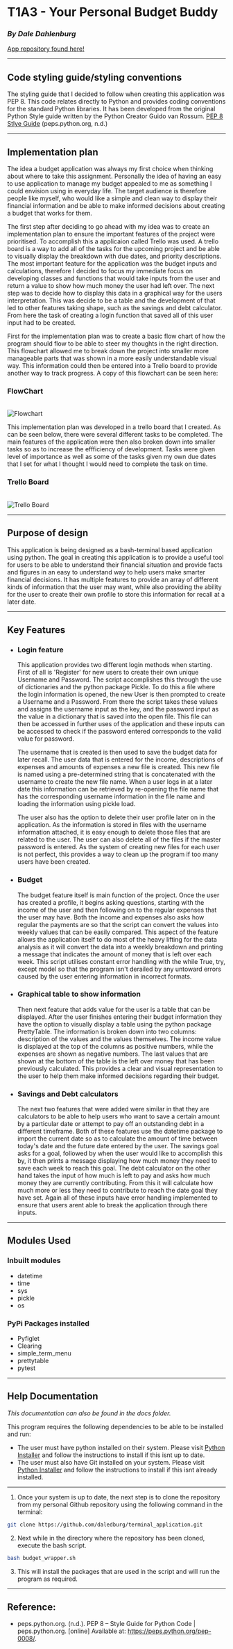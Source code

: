 # T1A3 - Your Personal Budget Buddy

### *By Dale Dahlenburg*

[App repository found here!](https://github.com/daledburg/terminal_application)

---
## Code styling guide/styling conventions
The styling guide that I decided to follow when creating this application was PEP 8. This code relates directly to Python and provides coding conventions for the standard Python libraries. It has been developed from the original Python Style guide written by the Python Creator Guido van Rossum.
[PEP 8 Stlye Guide](https://peps.python.org/pep-0008/) (peps.python.org, n.d.)

---

## Implementation plan

The idea a budget application was always my first choice when thinking about where to take this assignment. Personally the idea of having an easy to use application to manage my budget appealed to me as something I could envision using in everyday life. The target audience is therefore people like myself, who would like a simple and clean way to display their financial information and be able to make informed decisions about creating a budget that works for them.

The first step after deciding to go ahead with my idea was to create an implementation plan to ensure the important features of the project were prioritised. To accomplish this a applicaion called Trello was used. A trello board is a way to add all of the tasks for the upcoming project and be able to visually display the breakdown with due dates, and priority descriptions. The most important feature for the application was the budget inputs and calculations, therefore I decided to focus my immediate focus on developing classes and functions that would take inputs from the user and return a value to show how much money the user had left over. The next step was to decide how to display this data in a graphical way for the users interpretation. This was decide to be a table and the development of that led to other features taking shape, such as the savings and debt calculator. From here the task of creating a login function that saved all of this user input had to be created.

First for the implementation plan was to create a basic flow chart of how the program should flow to be able to steer my thoughts in the right direction. This flowchart allowed me to break down the project into smaller more manageable parts that was shown in a more easily understandable visual way. This information could then be entered into a Trello board to provide another way to track progress. A copy of this flowchart can be seen here:

### **FlowChart**
\
![Flowchart](docs/img/Flowchart-budgetbuddy.png)

This implementation plan was developed in a trello board that I created. As can be seen below, there were several different tasks to be completed. The main features of the application were then also broken down into smaller tasks so as to increase the effficiency of development. Tasks were given level of importance as well as some of the tasks given my own due dates that I set for what I thought I would need to complete the task on time.

### **Trello Board**

\
![Trello Board](docs/img/trelloboard.png)

---

## Purpose of design

This application is being designed as a bash-terminal based application using python. The goal in creating this application is to provide a useful tool for users to be able to understand their financial situation and provide facts and figures in an easy to understand way to help users make smarter financial decisions. It has multiple features to provide an array of different kinds of information that the user may want, while also providing the ability for the user to create their own profile to store this information for recall at a later date.

---

## Key Features

- ### **Login feature**

    This application provides two different login methods when starting. First of all is 'Register' for new users to create their own unique Username and Password. The script accomplishes this through the use of dictionaries and the python package Pickle. To do this a file where the login information is opened, the new User is then prompted to create a Username and a Password. From there the script takes these values and assigns the username input as the key, and the password input as the value in a dictionary that is saved into the open file. This file can then be accessed in further uses of the application and these inputs can be accessed to check if the password entered corresponds to the valid value for password.

    The username that is created is then used to save the budget data for later recall. The user data that is entered for the income, descriptions of expenses and amounts of expenses a new file is created. This new file is named using a pre-determined string that is concatenated with the username to create the new file name. When a user logs in at a later date this information can be retrieved by re-opening the file name that has the corresponding username information in the file name and loading the information using pickle load.

    The user also has the option to delete their user profile later on in the application. As the information is stored in files with the username information attached, it is easy enough to delete those files that are related to the user. The user can also delete all of the files if the master password is entered. As the system of creating new files for each user is not perfect, this provides a way to clean up the program if too many users have been created.

- ### **Budget**
  
    The budget feature itself is main function of the project. Once the user has created a profile, it begins asking questions, starting with the income of the user and then following on to the regular expenses that the user may have. Both the income and expenses also asks how regular the payments are so that the script can convert the values into weekly values that can be easily compared. This aspect of the feature allows the application itself to do most of the heavy lifting for the data analysis as it will convert the data into a weekly breakdown and printing a message that indicates the amount of money that is left over each week. This script utilises constant error handling with the while True, try, except model so that the program isn't derailed by any untoward errors caused by the user entering information in incorrect formats.

- ### **Graphical table to show information**

    Then next feature that adds value for the user is a table that can be displayed. After the user finishes entering their budget information they have the option to visually display a table using the python package PrettyTable. The information is broken down into two columns: description of the values and the values themselves. The income value is displayed at the top of the columns as positive numbers, while the expenses are shown as negative numbers. The last values that are shown at the bottom of the table is the left over money that has been previously calculated. This provides a clear and visual representation to the user to help them make informed decisions regarding their budget.

- ### **Savings and Debt calculators**

    The next two features that were added were similar in that they are calculators to be able to help users who want to save a certain amount by a particular date or attempt to pay off an outstanding debt in a different timeframe. Both of these features use the datetime package to import the current date so as to calculate the amount of time between today's date and the future date entered by the user. The savings goal asks for a goal, followed by when the user would like to accomplish this by, it then prints a message displaying how much money they need to save each week to reach this goal. The debt calculator on the other hand takes the input of how much is left to pay and asks how much money they are currently contributing. From this it will calculate how much more or less they need to contribute to reach the date goal they have set. Again all of these inputs have error handling implemented to ensure that users arent able to break the application through there inputs.

---

## Modules Used

### Inbuilt modules

- datetime
- time
- sys
- pickle
- os

### PyPi Packages installed

- Pyfiglet
- Clearing
- simple_term_menu
- prettytable
- pytest

---

## Help Documentation

*This documentation can also be found in the docs folder.*

This program requires the following dependencies to be able to be installed and run:

- The user must have python installed on their system. Please visit [Python Installer](https://www.python.org/downloads/) and follow the instructions to install if this isnt up to date.
- The user must also have Git installed on your system. Please visit [Python Installer](https://www.python.org/downloads/) and follow the instructions to install if this isnt already installed.

---

1. Once your system is up to date, the next step is to clone the repository from my personal Github repository using the following command in the terminal:

```bash
git clone https://github.com/daledburg/terminal_application.git
```

2. Next while in the directory where the repository has been cloned, execute the bash script.

```bash
bash budget_wrapper.sh
```

3. This will install the packages that are used in the script and will run the program as required.

---
## Reference:

- peps.python.org. (n.d.). PEP 8 – Style Guide for Python Code | peps.python.org. [online] Available at: https://peps.python.org/pep-0008/.
